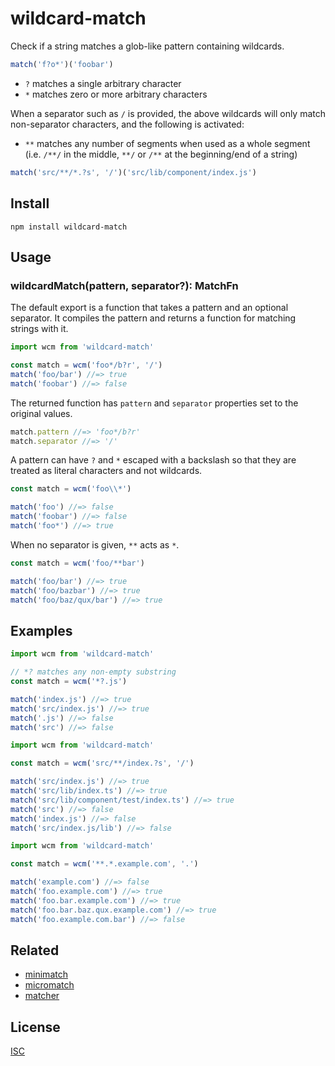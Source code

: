 # wildcard-match

Check if a string matches a glob-like pattern containing wildcards.

```js
match('f?o*')('foobar')
```

- `?` matches a single arbitrary character
- `*` matches zero or more arbitrary characters

When a separator such as `/` is provided, the above wildcards will only match non-separator characters, and the following is activated:

- `**` matches any number of segments when used as a whole segment (i.e. `/**/` in the middle, `**/` or `/**` at the beginning/end of a string)

```js
match('src/**/*.?s', '/')('src/lib/component/index.js')
```

## Install

`npm install wildcard-match`

## Usage

### wildcardMatch(pattern, separator?): MatchFn

The default export is a function that takes a pattern and an optional separator.
It compiles the pattern and returns a function for matching strings with it.

```js
import wcm from 'wildcard-match'

const match = wcm('foo*/b?r', '/')
match('foo/bar') //=> true
match('foobar') //=> false
```

The returned function has `pattern` and `separator` properties set to the original values.

```js
match.pattern //=> 'foo*/b?r'
match.separator //=> '/'
```

A pattern can have `?` and `*` escaped with a backslash so that they are treated as literal characters and not wildcards.

```js
const match = wcm('foo\\*')

match('foo') //=> false
match('foobar') //=> false
match('foo*') //=> true
```

When no separator is given, `**` acts as `*`.

```js
const match = wcm('foo/**bar')

match('foo/bar') //=> true
match('foo/bazbar') //=> true
match('foo/baz/qux/bar') //=> true
```

## Examples

```js
import wcm from 'wildcard-match'

// *? matches any non-empty substring
const match = wcm('*?.js')

match('index.js') //=> true
match('src/index.js') //=> true
match('.js') //=> false
match('src') //=> false
```

```js
import wcm from 'wildcard-match'

const match = wcm('src/**/index.?s', '/')

match('src/index.js') //=> true
match('src/lib/index.ts') //=> true
match('src/lib/component/test/index.ts') //=> true
match('src') //=> false
match('index.js') //=> false
match('src/index.js/lib') //=> false
```

```js
import wcm from 'wildcard-match'

const match = wcm('**.*.example.com', '.')

match('example.com') //=> false
match('foo.example.com') //=> true
match('foo.bar.example.com') //=> true
match('foo.bar.baz.qux.example.com') //=> true
match('foo.example.com.bar') //=> false
```

## Related

- [minimatch](https://github.com/isaacs/minimatch)
- [micromatch](https://github.com/micromatch/micromatch)
- [matcher](https://github.com/sindresorhus/matcher)

## License

[ISC](LICENSE)
